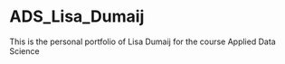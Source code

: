 # ADS_Lisa_Dumaij
This is the personal portfolio of Lisa Dumaij for the course Applied Data Science

